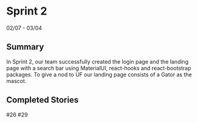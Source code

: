 # Sprint 2

02/07 - 03/04

## Summary

In Sprint 2, our team successfully created the login page and the landing page with a search bar using MaterialUI, react-hooks and react-bootstrap packages. To give a nod to UF our landing page consists of a Gator as the mascot.  

## Completed Stories

#26
#29
